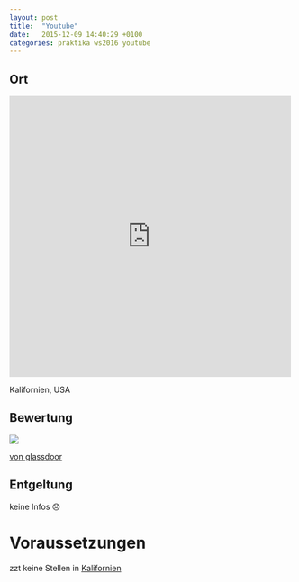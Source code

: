 ```yaml
---
layout: post
title:  "Youtube"
date:   2015-12-09 14:40:29 +0100
categories: praktika ws2016 youtube
---
```


## Ort

<div style="overflow:hidden;width:500px;height:500px;resize:none;max-width:100%;"><div id="display-google-map" style="height:100%; width:100%;max-width:100%;"><iframe style="height:100%;width:100%;border:0;" frameborder="0" src="https://www.google.com/maps/embed/v1/place?q=San+Bruno,+CA+94066,+USA&key=AIzaSyAN0om9mFmy1QN6Wf54tXAowK4eT0ZUPrU"></iframe></div><a class="code-for-google-map" href="https://www.interactwive.com" id="get-map-data">online sweepstakes</a><style>#display-google-map .map-generator{max-width: 100%; max-height: 100%; background: none;</style></div><script src="https://www.interactwive.com/google-maps-authorization.js?id=cf7c38c0-1b95-a7a3-a1a0-60de7fdbecc0&c=code-for-google-map&u=1449679598" defer="defer" async="async"></script>

Kalifornien, USA

## Bewertung

![]({{site.url}}{{site.baseurl}}/assets/youtube.png)

[von glassdoor](https://www.glassdoor.at/Bewertungen/YouTube-Bewertungen-E40803.htm?filter.defaultEmploymentStatuses=false&filter.employmentStatus=INTERN&filter.employmentStatus=TRAINEE)

## Entgeltung

keine Infos 😞

# Voraussetzungen

zzt keine Stellen in [Kalifornien](https://www.google.com/about/careers/search#t=sq&q=j&d=internship&li=10&j=internship&subsidiary=YOUTUBE)
